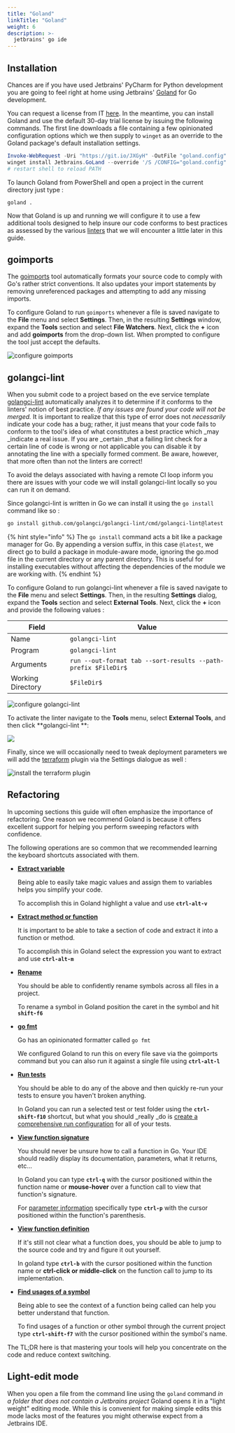 ```yaml
---
title: "Goland"
linkTitle: "Goland"
weight: 6
description: >-
  jetbrains' go ide
---
```


## Installation

Chances are if you have used Jetbrains' PyCharm for Python development you are going to feel right at home using Jetbrains' [Goland](https://www.jetbrains.com/go/) for Go development.

You can request a license from IT [here](https://wiki.ccpgames.com/display/C/Central+Home/#). In the meantime, you can install Goland and use the default 30-day trial license by issuing the following commands. The first line downloads a file containing a few opinionated configuration options which we then supply to `winget` as an override to the Goland package's default installation settings.

```powershell
Invoke-WebRequest -Uri "https://git.io/JXGyH" -OutFile "goland.config"
winget install Jetbrains.GoLand --override '/S /CONFIG="goland.config"'
# restart shell to reload PATH
```

To launch Goland from PowerShell and open a project in the current directory just type :

`goland .`

Now that Goland is up and running we will configure it to use a few additional tools designed to help insure our code conforms to best practices as assessed by the various [linters](https://en.wikipedia.org/wiki/Lint\_\(software\)) that we will encounter a little later in this guide.

## goimports

The [goimports](https://pkg.go.dev/golang.org/x/tools/cmd/goimports) tool automatically formats your source code to comply with Go's rather strict conventions. It also updates your import statements by removing unreferenced packages and attempting to add any missing imports.

To configure Goland to run `goimports` whenever a file is saved navigate to the **File** menu and select **Settings**. Then, in the resulting **Settings** window, expand the **Tools** section and select **File Watchers**. Next, click the **+** icon and add **goimports** from the drop-down list. When prompted to configure the tool just accept the defaults.

![configure goimports](../.gitbook/assets/goimports.png)

## golangci-lint

When you submit code to a project based on the eve service template [golangci-lint](https://github.com/golangci/golangci-lint) automatically analyzes it to determine if it conforms to the linters' notion of best practice. _If any issues are found your code will not be merged._ It is important to realize that this type of error does not _necessarily_ indicate your code has a bug; rather, it just means that your code fails to conform to the tool's idea of what constitutes a best practice which _may _indicate a real issue. If you are _certain _that a failing lint check for a certain line of code is wrong or not applicable you can disable it by annotating the line with a specially formed comment. Be aware, however, that more often than not the linters are correct!

To avoid the delays associated with having a remote CI loop inform you there are issues with your code we will install golangci-lint locally so you can run it on demand.

Since golangci-lint is written in Go we can install it using the `go install` command like so :

```bash
go install github.com/golangci/golangci-lint/cmd/golangci-lint@latest
```

{% hint style="info" %}
The `go install` command acts a bit like a package manager for Go. By appending a version suffix, in this case `@latest`, we direct go to build a package in module-aware mode, ignoring the go.mod file in the current directory or any parent directory. This is useful for installing executables without affecting the dependencies of the module we are working with.
{% endhint %}

To configure Goland to run golangci-lint whenever a file is saved navigate to the **File** menu and select **Settings**. Then, in the resulting **Settings** dialog, expand the **Tools** section and select **External Tools**. Next, click the **+** icon and provide the following values :

| Field             | Value                                                        |
| ----------------- | ------------------------------------------------------------ |
| Name              | `golangci-lint`                                              |
| Program           | `golangci-lint`                                              |
| Arguments         | `run --out-format tab --sort-results --path-prefix $FileDir$` |
| Working Directory | `$FileDir$`                                                  |

![configure golangci-lint](../.gitbook/assets/golangci-lint.png)

To activate the linter navigate to the **Tools** menu, select **External Tools**, and then click **golangci-lint **:

![](../.gitbook/assets/run-golangci-lint.png)

Finally, since we will occasionally need to tweak deployment parameters we will add the [terraform](https://www.terraform.io) plugin via the Settings dialogue as well :

![install the terraform plugin](../.gitbook/assets/install-terraform-plugin.png)

## Refactoring

In upcoming sections this guide will often emphasize the importance of refactoring. One reason we recommend Goland is because it offers excellent support for helping you perform sweeping refactors with confidence.

The following operations are so common that we recommended learning the keyboard shortcuts associated with them.

* [**Extract variable**](https://blog.jetbrains.com/go/2018/10/26/refactorings-in-goland-extract-and-inline/)

  Being able to easily take magic values and assign them to variables helps you simplify your code.

  To accomplish this in Goland highlight a value and use **`ctrl-alt-v`**

* [**Extract method or function**](https://www.jetbrains.com/help/go/extract-method.html)

  It is important to be able to take a section of code and extract it into a function or method.

  To accomplish this in Goland select the expression you want to extract and use **`ctrl-alt-m`**

* [**Rename**](https://www.jetbrains.com/help/go/rename-refactorings.html)

  You should be able to confidently rename symbols across all files in a project.

  To rename a symbol in Goland position the caret in the symbol and hit **`shift-f6`**

* [**go fmt**](https://www.jetbrains.com/help/go/integration-with-go-tools.html#gofmt)

  Go has an opinionated formatter called `go fmt`

  We configured Goland to run this on every file save via the goimports command but you can also run it against a single file using **`ctrl-alt-l`**

* [**Run tests**](https://www.jetbrains.com/help/go/performing-tests.html)

  You should be able to do any of the above and then quickly re-run your tests to ensure you haven't broken anything.

  In Goland you can run a selected test or test folder using the **`ctrl-shift-f10`** shortcut, but what you should _really _do is [create a comprehensive run configuration](https://www.jetbrains.com/help/go/performing-tests.html#run-with-options) for all of your tests.

* [**View function signature**](https://www.jetbrains.com/help/go/viewing-reference-information.html#view-quick-docs)

  You should never be unsure how to call a function in Go. Your IDE should readily display its documentation, parameters, what it returns, etc... 

  In Goland you can type **`ctrl-q`** with the cursor positioned within the function name or **mouse-hover** over a function call to view that function's signature.

  For [parameter information](https://www.jetbrains.com/help/go/viewing-reference-information.html#view-parameter-info) specifically type **`ctrl-p`** with the cursor positioned within the function's parenthesis.

* [**View function definition**](https://www.jetbrains.com/help/idea/navigating-through-the-source-code.html#go\_to\_declaration)

  If it's still not clear what a function does, you should be able to jump to the source code and try and figure it out yourself.

  In goland type **`ctrl-b`** with the cursor positioned within the function name or **ctrl-click or middle-click** on the function call to jump to its implementation.

* [**Find usages of a symbol**](https://www.jetbrains.com/help/idea/find-highlight-usages.html#find-usages)

  Being able to see the context of a function being called can help you better understand that function.

  To find usages of a function or other symbol through the current project type **`ctrl-shift-f7`** with the cursor positioned within the symbol's name.

The TL;DR here is that mastering your tools will help you concentrate on the code and reduce context switching.

## Light-edit mode

When you open a file from the command line using the `goland` command _in a folder that does not contain a Jetbrains project_ Goland opens it in a "light weight" editing mode. While this is convenient for making simple edits this mode lacks most of the features you might otherwise expect from a Jetbrains IDE.
